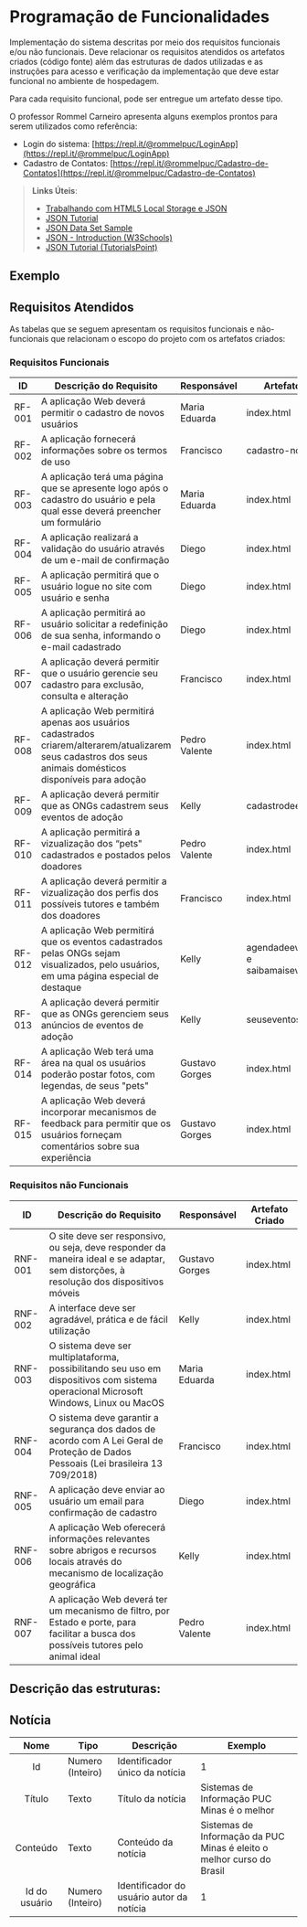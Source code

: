 # Programação de Funcionalidades

Implementação do sistema descritas por meio dos requisitos funcionais e/ou não funcionais. Deve relacionar os requisitos atendidos os artefatos criados (código fonte) além das estruturas de dados utilizadas e as instruções para acesso e verificação da implementação que deve estar funcional no ambiente de hospedagem.

Para cada requisito funcional, pode ser entregue um artefato desse tipo.

O professor Rommel Carneiro apresenta alguns exemplos prontos para serem utilizados como referência:
- Login do sistema: [https://repl.it/@rommelpuc/LoginApp](https://repl.it/@rommelpuc/LoginApp) 
- Cadastro de Contatos: [https://repl.it/@rommelpuc/Cadastro-de-Contatos](https://repl.it/@rommelpuc/Cadastro-de-Contatos)


> **Links Úteis**:
>
> - [Trabalhando com HTML5 Local Storage e JSON](https://www.devmedia.com.br/trabalhando-com-html5-local-storage-e-json/29045)
> - [JSON Tutorial](https://www.w3resource.com/JSON)
> - [JSON Data Set Sample](https://opensource.adobe.com/Spry/samples/data_region/JSONDataSetSample.html)
> - [JSON - Introduction (W3Schools)](https://www.w3schools.com/js/js_json_intro.asp)
> - [JSON Tutorial (TutorialsPoint)](https://www.tutorialspoint.com/json/index.htm)

## Exemplo

## Requisitos Atendidos

As tabelas que se seguem apresentam os requisitos funcionais e não-funcionais que relacionam o escopo do projeto com os artefatos criados:

### Requisitos Funcionais

|ID    | Descrição do Requisito | Responsável | Artefato Criado |
|------|------------------------|------------|-----------------|
|RF-001| A aplicação Web deverá permitir o cadastro de novos usuários | Maria Eduarda | index.html |
|RF-002| A aplicação fornecerá informações sobre os termos de uso | Francisco | cadastro-noticia.html |
|RF-003| A aplicação terá uma página que se apresente logo após o cadastro do usuário e pela qual esse deverá preencher um formulário  | Maria Eduarda | index.html |
|RF-004| A aplicação realizará a validação do usuário através de um e-mail de confirmação   | Diego | index.html |
|RF-005| A aplicação permitirá que o usuário logue no site com usuário e senha   | Diego | index.html |
|RF-006| A aplicação permitirá ao usuário solicitar a redefinição de sua senha, informando o e-mail cadastrado   | Diego | index.html |
|RF-007| A aplicação deverá permitir que o usuário gerencie seu cadastro para exclusão, consulta e alteração  | Francisco | index.html |
|RF-008| A aplicação Web permitirá apenas aos usuários cadastrados criarem/alterarem/atualizarem seus cadastros dos seus animais domésticos disponíveis para adoção   | Pedro Valente | index.html |
|RF-009| A aplicação deverá permitir que as ONGs cadastrem seus eventos de adoção   | Kelly | cadastrodeeventos.html |
|RF-010| A aplicação permitirá a vizualização dos “pets" cadastrados e postados pelos doadores   | Pedro Valente | index.html |
|RF-011| A aplicação deverá permitir a vizualização dos perfis dos possíveis tutores e também dos doadores   | Francisco | index.html |
|RF-012| A aplicação Web permitirá que os eventos cadastrados pelas ONGs sejam visualizados, pelo usuários, em uma página especial de destaque   | Kelly | agendadeeventos.html e saibamaiseventos.html|
|RF-013| A aplicação deverá permitir que as ONGs gerenciem seus anúncios de eventos de adoção   | Kelly | seuseventos.html |
|RF-014| A aplicação Web terá uma área na qual os usuários poderão postar fotos, com legendas, de seus "pets"   | Gustavo Gorges | index.html |
|RF-015| A aplicação Web deverá incorporar mecanismos de feedback para permitir que os usuários forneçam comentários sobre sua experiência   | Gustavo Gorges | index.html | 

### Requisitos não Funcionais

|ID     | Descrição do Requisito  | Responsável | Artefato Criado |
|-------|-------------------------|------------|-----------------|
|RNF-001| O site deve ser responsivo, ou seja, deve responder da maneira ideal e se adaptar, sem distorções, à resolução dos dispositivos móveis | Gustavo Gorges | index.html |
|RNF-002| A interface deve ser agradável, prática e de fácil utilização | Kelly | index.html |
|RNF-003| O sistema deve ser multiplataforma, possibilitando seu uso em dispositivos com sistema operacional Microsoft Windows, Linux ou MacOS | Maria Eduarda | index.html |
|RNF-004| O sistema deve garantir a segurança dos dados de acordo com A Lei Geral de Proteção de Dados Pessoais (Lei brasileira 13 709/2018) | Francisco | index.html |
|RNF-005| A aplicação deve enviar ao usuário um email para confirmação de cadastro | Diego | index.html |
|RNF-006| A aplicação Web oferecerá informações relevantes sobre abrigos e recursos locais através do mecanismo de localização geográfica | Kelly | index.html |
|RNF-007| A aplicação Web deverá ter um mecanismo de filtro, por Estado e porte, para facilitar a busca dos possíveis tutores pelo animal ideal  | Pedro Valente | index.html |

## Descrição das estruturas:

## Notícia
|  **Nome**      | **Tipo**          | **Descrição**                             | **Exemplo**                                    |
|:--------------:|-------------------|-------------------------------------------|------------------------------------------------|
| Id             | Numero (Inteiro)  | Identificador único da notícia            | 1                                              |
| Título         | Texto             | Título da notícia                         | Sistemas de Informação PUC Minas é o melhor                                   |
| Conteúdo       | Texto             | Conteúdo da notícia                       | Sistemas de Informação da PUC Minas é eleito o melhor curso do Brasil                            |
| Id do usuário  | Numero (Inteiro)  | Identificador do usuário autor da notícia | 1                                              |

